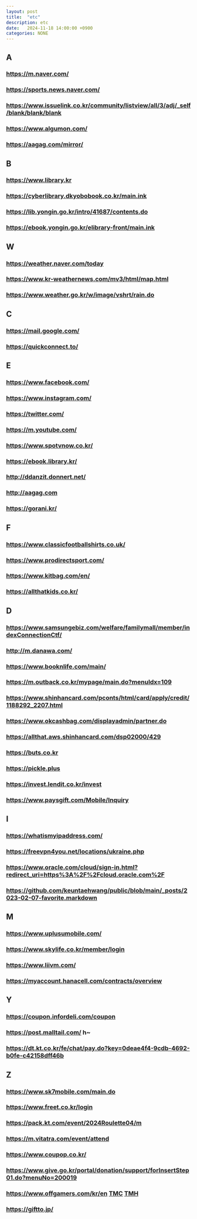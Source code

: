 ```yaml
---
layout: post
title:  "etc"
description: etc
date:   2024-11-18 14:00:00 +0900
categories: NONE
---
```

## A
### <https://m.naver.com/>
### <https://sports.news.naver.com/>
### <https://www.issuelink.co.kr/community/listview/all/3/adj/_self/blank/blank/blank>
### <https://www.algumon.com/>
### <https://aagag.com/mirror/>

## B
### <https://www.library.kr>
### <https://cyberlibrary.dkyobobook.co.kr/main.ink>
### <https://lib.yongin.go.kr/intro/41687/contents.do>
### <https://ebook.yongin.go.kr/elibrary-front/main.ink>

## W
### <https://weather.naver.com/today>
### <https://www.kr-weathernews.com/mv3/html/map.html>
### <https://www.weather.go.kr/w/image/vshrt/rain.do>

## C
### <https://mail.google.com/>
### <https://quickconnect.to/>

## E
### <https://www.facebook.com/>
### <https://www.instagram.com/>
### <https://twitter.com/>
### <https://m.youtube.com/>
### <https://www.spotvnow.co.kr/>
### <https://ebook.library.kr/>
### <http://ddanzit.donnert.net/>
### <http://aagag.com>
### <https://gorani.kr/>

## F
### <https://www.classicfootballshirts.co.uk/>
### <https://www.prodirectsport.com/>
### <https://www.kitbag.com/en/>
### <https://allthatkids.co.kr/>

## D
### <https://www.samsungebiz.com/welfare/familymall/member/indexConnectionCtf/>
### <http://m.danawa.com/>
### <https://www.booknlife.com/main/>
### <https://m.outback.co.kr/mypage/main.do?menuIdx=109>
### <https://www.shinhancard.com/pconts/html/card/apply/credit/1188292_2207.html>
### <https://www.okcashbag.com/displayadmin/partner.do>
### <https://allthat.aws.shinhancard.com/dsp02000/429>
### <https://buts.co.kr>
### <https://pickle.plus>
### <https://invest.lendit.co.kr/invest>
### <https://www.paysgift.com/Mobile/Inquiry>

## I
### <https://whatismyipaddress.com/>
### <https://freevpn4you.net/locations/ukraine.php>
### <https://www.oracle.com/cloud/sign-in.html?redirect_uri=https%3A%2F%2Fcloud.oracle.com%2F>
### <https://github.com/keuntaehwang/public/blob/main/_posts/2023-02-07-favorite.markdown>

## M
### <https://www.uplusumobile.com/>
### <https://www.skylife.co.kr/member/login>
### <https://www.liivm.com/>
### <https://myaccount.hanacell.com/contracts/overview>

## Y
### <https://coupon.infordeli.com/coupon>
### <https://post.malltail.com/> h~
### <https://dt.kt.co.kr/fe/chat/pay.do?key=0deae4f4-9cdb-4692-b0fe-c42158dff46b>

## Z
### <https://www.sk7mobile.com/main.do>
### <https://www.freet.co.kr/login>
### <https://pack.kt.com/event/2024Roulette04/m>
### <https://m.vitatra.com/event/attend>
### <https://www.coupop.co.kr/>
### <https://www.give.go.kr/portal/donation/support/forInsertStep01.do?menuNo=200019>
### <https://www.offgamers.com/kr/en> [TMC](https://www.thecashback.kr/exchangerate.php) [TMH](https://www.themore.app/)
### <https://giftto.jp/>
